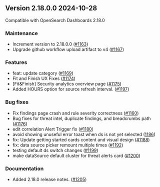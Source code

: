 ## Version 2.18.0.0 2024-10-28

Compatible with OpenSearch Dashboards 2.18.0

### Maintenance
* Increment version to 2.18.0.0 ([#1163](https://github.com/opensearch-project/security-analytics-dashboards-plugin/pull/1163))
* Upgrade github workflow upload artifact to v4 ([#1167](https://github.com/opensearch-project/security-analytics-dashboards-plugin/pull/1167))

### Features
* feat: update category ([#1169](https://github.com/opensearch-project/security-analytics-dashboards-plugin/pull/1169))
* Fit and Finish UX Fixes ([#1174](https://github.com/opensearch-project/security-analytics-dashboards-plugin/pull/1174))
* [Fit&Finish] Security analytics overview page ([#1175](https://github.com/opensearch-project/security-analytics-dashboards-plugin/pull/1175))
* Added HOURS option for source refresh interval. ([#1197](https://github.com/opensearch-project/security-analytics-dashboards-plugin/pull/1197))

### Bug fixes
* Fix findings page crash and rule severity correctness ([#1160](https://github.com/opensearch-project/security-analytics-dashboards-plugin/pull/1160))
* Bug fixes for threat intel, duplicate findings, and breadcrumbs path ([#1176](https://github.com/opensearch-project/security-analytics-dashboards-plugin/pull/1176))
* edit correlation Alert Trigger fix ([#1180](https://github.com/opensearch-project/security-analytics-dashboards-plugin/pull/1180))
* avoid showing unuseful error toast when ds is not yet selected ([1186](https://github.com/opensearch-project/security-analytics-dashboards-plugin/pull/1186))
* fix: Update getting started cards content and visual design ([#1188](https://github.com/opensearch-project/security-analytics-dashboards-plugin/pull/1188))
* fix: data source picker remount multiple times ([#1192](https://github.com/opensearch-project/security-analytics-dashboards-plugin/pull/1192))
* testing default ds switch changes ([#1199](https://github.com/opensearch-project/security-analytics-dashboards-plugin/pull/1199))
* make dataSource default cluster for threat alerts card ([#1200](https://github.com/opensearch-project/security-analytics-dashboards-plugin/pull/1200))

### Documentation
* Added 2.18.0 release notes. ([#1205](https://github.com/opensearch-project/security-analytics-dashboards-plugin/pull/1205))